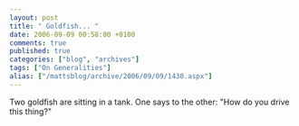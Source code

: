 ```yaml
---
layout: post
title: " Goldfish... "
date: 2006-09-09 00:58:00 +0100
comments: true
published: true
categories: ["blog", "archives"]
tags: ["On Generalities"]
alias: ["/mattsblog/archive/2006/09/09/1430.aspx"]
---
```

<!-- more -->

Two goldfish are sitting in a tank.
 One says to the other: "How do you drive this thing?"
